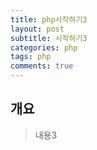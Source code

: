 ```yaml
---
title: php시작하기3
layout: post
subtitle: 시작하기3
categories: php
tags: php
comments: true
---
```


## 개요
> 내용3
